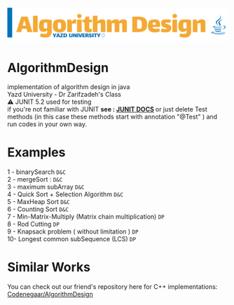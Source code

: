![alt text](https://raw.githubusercontent.com/AmirhosseinAzimyzadeh/AlgorithmDesign/master/Picture/Header.jpg)
# AlgorithmDesign
implementation of algorithm design in java <br> 
Yazd University - Dr Zarifzadeh's Class <br>
⚠ JUNIT 5.2 used for testing <br>
if you're not familiar with JUNIT <b>see :  <a href="https://junit.org/junit5/" target="_blank" >JUNIT DOCS</a> </b>
or just delete Test methods (in this case these methods start with annotation "@Test" )
and run codes in your own way.<br>
# Examples <br>
1 - binarySearch `D&C` <br>
2 - mergeSort : `D&C` <br>
3 - maximum subArray `D&C` <br>
4 - Quick Sort + Selection Algorithm `D&C` <br>
5 - MaxHeap Sort `D&C` <br>
6 - Counting Sort `D&C`<br>
7 - Min-Matrix-Multiply (Matrix chain multiplication) `DP` <br>
8 - Rod Cutting `DP` <br>
9 - Knapsack problem ( without limitation ) `DP` <br>
10- Longest common subSequence (LCS) `DP` <br>
# Similar Works 
You can check out our friend's repository here for C++ implementations:<br>
<a href = "https://github.com/Codenegaar/AlgorithmDesignExamples/">Codenegaar/AlgorithmDesign</a>
